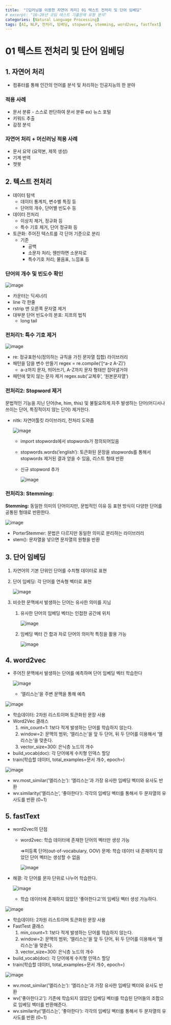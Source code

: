 ```yaml
---
title:  "[딥러닝을 이용한 자연어 처리] 01 텍스트 전처리 및 단어 임베딩"
# excerpt: "16~20년 코딩 테스트 기출문제 유형 분석"
categories: [Natural Language Processing]
tags: [AI, NLP, 전처리, 임베딩, stopword, stemming, word2vec, fastText]
---
```

# 01 텍스트 전처리 및 단어 임베딩

## 1. 자연어 처리

- 컴퓨터를 통해 인간의 언어를 분석 및 처리하는 인공지능의 한 분야

### 적용 사례

- 문서 분류 - 스스로 판단하여 문서 분류 ex) 뉴스 포털
- 키워드 추출
- 감정 분석

### 자연어 처리 + 머신러닝 적용 사례

- 문서 요약 (요약본, 제목 생성)
- 기계 번역
- 챗봇

## 2. 텍스트 전처리

- 데이터 탐색
    - 데이터 통계치, 변수별 특징 등
    - 단어의 개수, 단어별 빈도수 등
- 데이터 전처리
    - 이상치 제거, 정규화 등
    - 특수 기호 제거, 단어 정규화 등
- 토큰화: 주어진 텍스트를 각 단어 기준으로 분리
    - 기준
        - 공백
        - 소문자 처리; 웬만하면 소문자로
        - 특수기호 처리; 물음표, 느낌표 등

### 단어의 개수 및 빈도수 확인

![image](https://user-images.githubusercontent.com/89712324/215531633-b28fd3ec-8316-4f45-97e4-e0a1e5b4b5b0.png)

- 카운터는 딕셔너리
- line 각 한줄
- rstrip 맨 오른쪽 문자열 제거
- 대부분 단어 빈도수의 분포: 지프의 법칙
    - long tail

### **전처리1: 특수 기호 제거**

![image](https://user-images.githubusercontent.com/89712324/215531705-01f969ec-d612-4c43-a88f-8853fca08206.png)

- re: 정규표현식(정의하는 규칙을 가진 문자열 집합) 라이브러리
- 패턴을 담을 변수 만들기 regex =  re.compile(‘[^a-z A-Z]’)
    - a-z까지 문자, 띄어쓰기, A-Z까지 문자 형태만 잡아낼거야
- 패턴에 맞지 않는 문자 제거 regex.sub(’교체후‘, ‘원본문자열’)

### **전처리2: Stopword 제거**

문법적인 기능을 지닌 단어(he, him, this) 및 불필요하게 자주 발생하는 단어(어디서나 쓰이는 단어, 특징적이지 않는 단어) 제거한다.

- nltk: 자연어툴킷 라이브러리, 전처리 도와줌
    
    ![image](https://user-images.githubusercontent.com/89712324/215531773-6a4e2444-11e1-4e0a-8e3d-6341050b2ba9.png)
    
    - import stopwords에서 stopwords가 정의되어있음
    - stopwords.words(’english’): 토큰화된 문장을 stopwords를 통해서 stopwords 제거된 결과 얻을 수 있음, 리스트 형태 반환
    - 신규 stopword 추가
        
        ![image](https://user-images.githubusercontent.com/89712324/215531859-3f9cf25f-350a-40a0-8d8e-0502fd0b4517.png)
        

### **전처리3: Stemming:**

**Stemming:** 동일한 의미의 단어이지만, 문법적인 이유 등 표현 방식이 다양한 단어를 공통된 형태로 반환한다.

![image](https://user-images.githubusercontent.com/89712324/215531995-9f8374b8-a145-4882-9530-a0a42d92c976.png)

- PorterStemmer: 문법은 다르지만 동일한 의미로 분리하는 라이브러리
- stem(): 문자열을 넣으면 문자열의 원형을 반환

## 3. 단어 임베딩

1. 자연어의 기본 단위인 단어를 수치형 데이터로 표현
2. 단어 임베딩: 각 단어를 연속형 벡터로 표현
    
    ![image](https://user-images.githubusercontent.com/89712324/215532048-729e200c-56f6-4502-839a-aded2c360191.png)
    
3. 비슷한 문맥에서 발생하는 단어는 유사한 의미를 지님
    1. 유사한 단어의 임베딩 벡터는 인접한 공간에 위치
        
        ![image](https://user-images.githubusercontent.com/89712324/215532119-c46d1f39-ef22-4d98-9de5-1f6528d3cc9c.png)
        
    2. 임베딩 벡터 간 합과 차로 단어의 의미적 특징을 활용 가능
        
        ![image](https://user-images.githubusercontent.com/89712324/215532247-d7475873-705c-470b-bc87-3967c7800b75.png)
        

## 4. word2vec

- 주어진 문맥에서 발생하는 단어를 예측하며 단어 임베딩 벡터 학습한다
    
    ![image](https://user-images.githubusercontent.com/89712324/215532306-6e5863bf-4e5c-4a7e-815f-780bbd286655.png)
    
    - ‘엘리스는’을 주변 문맥을 통해 예측

![image](https://user-images.githubusercontent.com/89712324/215532361-74414679-5e95-4ed5-80ea-d02509360212.png)

- 학습데이터: 2차원 리스트이며 토큰화된 문장 사용
- Word2Vec 클래스
    1. min_count=1: 1보다 적게 발생하는 단어를 학습하지 않는다.
    2. window=2: 문맥의 범위; ‘엘리스는’을 앞 두 단어, 뒤 두 단어를 이용해서 ‘엘리스는’을 맞춘다.
    3. vector_size=300: 은닉층  노드의 개수
- build_vocab(doc): 각 단어에게 수치형 인덱스 할당
- train(학습할 데이터, total_examples=문서 개수, epoch=)

![image](https://user-images.githubusercontent.com/89712324/215532443-77aefd9a-49aa-417e-8aed-88e9813e2168.png)

- wv.most_similar(’엘리스는’): ‘엘리스는’과 가장 유사한 임베딩 벡터와 유사도 반환
- wv.similarity(’엘리스는’, ‘좋아한다’): 각각의 임베딩 벡터를 통해서 두 문자열의 유사도를 반환 (0~1)

## 5. fastText

- word2vec의 단점
    - word2vec: 학습 데이터에 존재한 단어의 벡터만 생성 가능
        
        ⇒미등록 단어(out-of-vocabulary, OOV) 문제: 학습 데이터 내 존재하지 않았던 단어 벡터는 생성할 수 없음<br>
        
        ![image](https://user-images.githubusercontent.com/89712324/215532498-828904fc-0b38-4241-afe3-41808926c1e5.png)

- 해결: 각 단어를 문자 단위로 나누어 학습한다.
    
    ![image](https://user-images.githubusercontent.com/89712324/215532564-8593ae7d-a54b-4c20-a9bc-85e81568c82b.png)
    
    - 학습 데이터에 존재하지 않았던 ‘좋아한다고’의 임베딩 벡터 생성 가능하다.

![image](https://user-images.githubusercontent.com/89712324/215532610-3ed55265-2d83-4438-aaea-1be7c174013f.png)

- 학습데이터: 2차원 리스트이며 토큰화된 문장 사용
- FastTest 클래스
    1. min_count=1: 1보다 적게 발생하는 단어를 학습하지 않는다.
    2. window=2: 문맥의 범위; ‘엘리스는’을 앞 두 단어, 뒤 두 단어를 이용해서 ‘엘리스는’을 맞춘다.
    3. vector_size=300: 은닉층  노드의 개수
- build_vocab(doc): 각 단어에게 수치형 인덱스 할당
- train(학습할 데이터, total_examples=문서 개수, epoch=)

![image](https://user-images.githubusercontent.com/89712324/215532666-bfbf7b38-3fa8-47b8-9636-191f87e85ff8.png)

- wv.most_similar(’엘리스는’): ‘엘리스는’과 가장 유사한 임베딩 벡터와 유사도 반환
- wv['좋아한다고']: 기존에 학습되지 않았던 임베딩 벡터를 학습된 단어들의 조합으로 임베딩 벡터를 반환해준다.
- wv.similarity(’엘리스는’, ‘좋아한다’): 각각의 임베딩 벡터를 통해서 두 문자열의 유사도를 반환 (0~1)